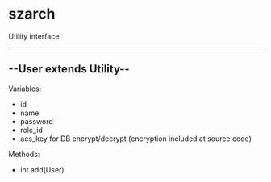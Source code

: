 # szarch

Utility interface

------------------------
--User extends Utility--
------------------------
  
  Variables:
  - id
  - name
  - password
  - role_id
  - aes_key for DB encrypt/decrypt (encryption included at source code)
  
  Methods:
  - int add(User)

